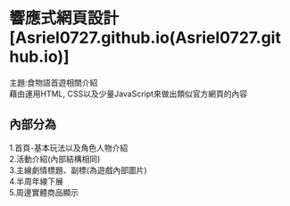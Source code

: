 # 響應式網頁設計 [Asriel0727.github.io(Asriel0727.github.io)]
主題:食物語首遊相關介紹   
藉由運用HTML, CSS以及少量JavaScript來做出類似官方網頁的內容  
## 內部分為
1.首頁-基本玩法以及角色人物介紹  
2.活動介紹(內部結構相同)  
3.主線劇情標題、副標(為遊戲內部圖片)  
4.半周年線下展  
5.周邊實體商品顯示  

